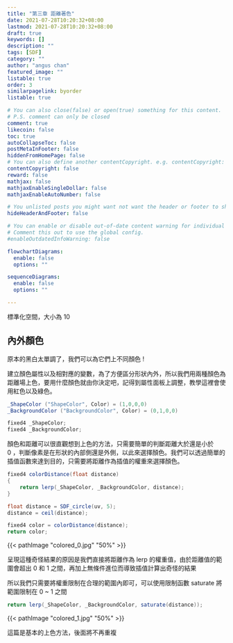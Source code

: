 ```yaml
---
title: "第三章 距離著色"
date: 2021-07-28T10:20:32+08:00
lastmod: 2021-07-28T10:20:32+08:00
draft: true
keywords: []
description: ""
tags: [SDF]
category: ""
author: "angus chan"
featured_image: ""
listable: true
order: 3
similarpagelink: byorder
listable: true

# You can also close(false) or open(true) something for this content.
# P.S. comment can only be closed
comment: true
likecoin: false
toc: true
autoCollapseToc: false
postMetaInFooter: false
hiddenFromHomePage: false
# You can also define another contentCopyright. e.g. contentCopyright: "This is another copyright."
contentCopyright: false
reward: false
mathjax: false
mathjaxEnableSingleDollar: false
mathjaxEnableAutoNumber: false

# You unlisted posts you might want not want the header or footer to show
hideHeaderAndFooter: false

# You can enable or disable out-of-date content warning for individual post.
# Comment this out to use the global config.
#enableOutdatedInfoWarning: false

flowchartDiagrams:
  enable: false
  options: ""

sequenceDiagrams: 
  enable: false
  options: ""

---
```


標準化空間，大小為 10

## 內外顏色

原本的黑白太單調了，我們可以為它們上不同顏色 !

建立顏色屬性以及相對應的變數，為了方便區分形狀內外，所以我們用兩種顏色為距離場上色，要用什麼顏色就由你決定吧，記得到屬性面板上調整，教學這裡會使用紅色以及綠色。

```csharp
_ShapeColor ("ShapeColor", Color) = (1,0,0,0)
_BackgroundColor ("BackgroundColor", Color) = (0,1,0,0)
```

```csharp
fixed4 _ShapeColor;
fixed4 _BackgroundColor;
```

顏色和距離可以很直觀想到上色的方法，只需要簡單的判斷距離大於還是小於 0 ，判斷像素是在形狀的內部側還是外側，以此來選擇顏色。我們可以透過簡單的插值函數來達到目的，只需要將距離作為插值的權重來選擇顏色。

```csharp
fixed4 colorDistance(float distance)
{
    return lerp(_ShapeColor, _BackgroundColor, distance);
}
```

```csharp
float distance = SDF_circle(uv, 5);
distance = ceil(distance);

fixed4 color = colorDistance(distance);
return color;
```

{{< pathImage "colored_0.jpg" "50%" >}}

呈現這種奇怪結果的原因是我們直接將距離作為 lerp 的權重值，由於距離值的範圍會超出 0 和 1 之間，再加上無條件進位而導致插值計算出奇怪的結果

所以我們只需要將權重限制在合理的範圍內即可，可以使用限制函數 saturate 將範圍限制在 0 ~ 1 之間

```csharp
return lerp(_ShapeColor, _BackgroundColor, saturate(distance));
```

{{< pathImage "colored_1.jpg" "50%" >}}

這篇是基本的上色方法，後面將不再重複
